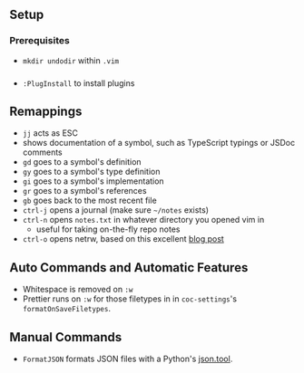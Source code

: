 ## Setup
### Prerequisites
- `mkdir undodir` within `.vim`

###
- `:PlugInstall` to install plugins
## Remappings
- `jj` acts as ESC
- <shift-K> shows documentation of a symbol, such as TypeScript typings or JSDoc comments
- `gd` goes to a symbol's definition
- `gy` goes to a symbol's type definition
- `gi` goes to a symbol's implementation
- `gr` goes to a symbol's references
- `gb` goes back to the most recent file
- `ctrl-j` opens a journal (make sure `~/notes` exists)
- `ctrl-n` opens `notes.txt` in whatever directory you opened vim in
    - useful for taking on-the-fly repo notes
- `ctrl-o` opens netrw, based on this excellent [blog post](https://shapeshed.com/vim-netrw/)

## Auto Commands and Automatic Features
- Whitespace is removed on `:w`
- Prettier runs on `:w` for those filetypes in in `coc-settings`'s `formatOnSaveFiletypes`.


## Manual Commands
- `FormatJSON` formats JSON files with a Python's [json.tool](!https://docs.python.org/3/library/json.html#module-json.tool).

